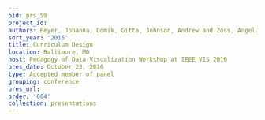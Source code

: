 ```yaml
---
pid: prs_59
project_id: 
authors: Beyer, Johanna, Domik, Gitta, Johnson, Andrew and Zoss, Angela M.
sort_year: '2016'
title: Curriculum Design
location: Baltimore, MD
host: Pedagogy of Data Visualization Workshop at IEEE VIS 2016
pres_date: October 23, 2016
type: Accepted member of panel
grouping: conference
pres_url: 
order: '004'
collection: presentations
---
```

